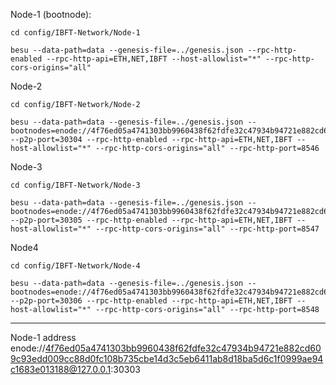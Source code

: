 Node-1 (bootnode):

```
cd config/IBFT-Network/Node-1
```

```
besu --data-path=data --genesis-file=../genesis.json --rpc-http-enabled --rpc-http-api=ETH,NET,IBFT --host-allowlist="*" --rpc-http-cors-origins="all"
```

Node-2

```
cd config/IBFT-Network/Node-2
```

```
besu --data-path=data --genesis-file=../genesis.json --bootnodes=enode://4f76ed05a4741303bb9960438f62fdfe32c47934b94721e882cd609c93edd009cc88d0fc108b735cbe14d3c5eb6411ab8d18ba5d6c1f0999ae94c1683e013188@127.0.0.1:30303 --p2p-port=30304 --rpc-http-enabled --rpc-http-api=ETH,NET,IBFT --host-allowlist="*" --rpc-http-cors-origins="all" --rpc-http-port=8546
```

Node-3

```
cd config/IBFT-Network/Node-3
```

```
besu --data-path=data --genesis-file=../genesis.json --bootnodes=enode://4f76ed05a4741303bb9960438f62fdfe32c47934b94721e882cd609c93edd009cc88d0fc108b735cbe14d3c5eb6411ab8d18ba5d6c1f0999ae94c1683e013188@127.0.0.1:30303 --p2p-port=30305 --rpc-http-enabled --rpc-http-api=ETH,NET,IBFT --host-allowlist="*" --rpc-http-cors-origins="all" --rpc-http-port=8547
```

Node4

```
cd config/IBFT-Network/Node-4
```

```
besu --data-path=data --genesis-file=../genesis.json --bootnodes=enode://4f76ed05a4741303bb9960438f62fdfe32c47934b94721e882cd609c93edd009cc88d0fc108b735cbe14d3c5eb6411ab8d18ba5d6c1f0999ae94c1683e013188@127.0.0.1:30303 --p2p-port=30306 --rpc-http-enabled --rpc-http-api=ETH,NET,IBFT --host-allowlist="*" --rpc-http-cors-origins="all" --rpc-http-port=8548
```

---

Node-1 address
enode://4f76ed05a4741303bb9960438f62fdfe32c47934b94721e882cd609c93edd009cc88d0fc108b735cbe14d3c5eb6411ab8d18ba5d6c1f0999ae94c1683e013188@127.0.0.1:30303

